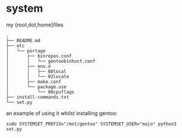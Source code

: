 # system

my {root,dot,home}files

```text
.
├── README.md
├── etc
│   └── portage
│       ├── binrepos.conf
│       │   └── gentoobinhost.conf
│       ├── env.d
│       │   ├── 00local
│       │   └── 02locale
│       ├── make.conf
│       └── package.use
│           └── 00cpuflags
├── install-commands.txt
└── set.py
```

an example of using it whilst installing gentoo:

```text
sudo SYSTEMSET_PREFIX="/mnt/gentoo" SYSTEMSET_USER="majo" python3 set.py
```
